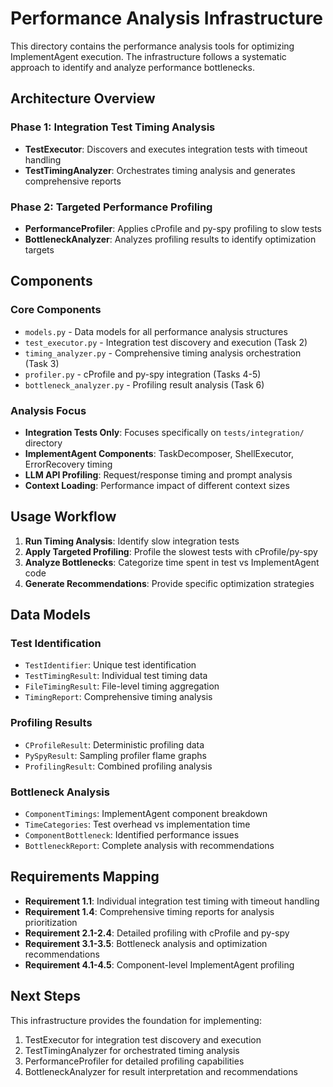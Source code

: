 # Performance Analysis Infrastructure

This directory contains the performance analysis tools for optimizing ImplementAgent execution. The infrastructure follows a systematic approach to identify and analyze performance bottlenecks.

## Architecture Overview

### Phase 1: Integration Test Timing Analysis
- **TestExecutor**: Discovers and executes integration tests with timeout handling
- **TestTimingAnalyzer**: Orchestrates timing analysis and generates comprehensive reports

### Phase 2: Targeted Performance Profiling  
- **PerformanceProfiler**: Applies cProfile and py-spy profiling to slow tests
- **BottleneckAnalyzer**: Analyzes profiling results to identify optimization targets

## Components

### Core Components
- `models.py` - Data models for all performance analysis structures
- `test_executor.py` - Integration test discovery and execution (Task 2)
- `timing_analyzer.py` - Comprehensive timing analysis orchestration (Task 3)
- `profiler.py` - cProfile and py-spy integration (Tasks 4-5)
- `bottleneck_analyzer.py` - Profiling result analysis (Task 6)

### Analysis Focus
- **Integration Tests Only**: Focuses specifically on `tests/integration/` directory
- **ImplementAgent Components**: TaskDecomposer, ShellExecutor, ErrorRecovery timing
- **LLM API Profiling**: Request/response timing and prompt analysis
- **Context Loading**: Performance impact of different context sizes

## Usage Workflow

1. **Run Timing Analysis**: Identify slow integration tests
2. **Apply Targeted Profiling**: Profile the slowest tests with cProfile/py-spy
3. **Analyze Bottlenecks**: Categorize time spent in test vs ImplementAgent code
4. **Generate Recommendations**: Provide specific optimization strategies

## Data Models

### Test Identification
- `TestIdentifier`: Unique test identification
- `TestTimingResult`: Individual test timing data
- `FileTimingResult`: File-level timing aggregation
- `TimingReport`: Comprehensive timing analysis

### Profiling Results
- `CProfileResult`: Deterministic profiling data
- `PySpyResult`: Sampling profiler flame graphs
- `ProfilingResult`: Combined profiling analysis

### Bottleneck Analysis
- `ComponentTimings`: ImplementAgent component breakdown
- `TimeCategories`: Test overhead vs implementation time
- `ComponentBottleneck`: Identified performance issues
- `BottleneckReport`: Complete analysis with recommendations

## Requirements Mapping

- **Requirement 1.1**: Individual integration test timing with timeout handling
- **Requirement 1.4**: Comprehensive timing reports for analysis prioritization
- **Requirement 2.1-2.4**: Detailed profiling with cProfile and py-spy
- **Requirement 3.1-3.5**: Bottleneck analysis and optimization recommendations
- **Requirement 4.1-4.5**: Component-level ImplementAgent profiling

## Next Steps

This infrastructure provides the foundation for implementing:
1. TestExecutor for integration test discovery and execution
2. TestTimingAnalyzer for orchestrated timing analysis
3. PerformanceProfiler for detailed profiling capabilities
4. BottleneckAnalyzer for result interpretation and recommendations